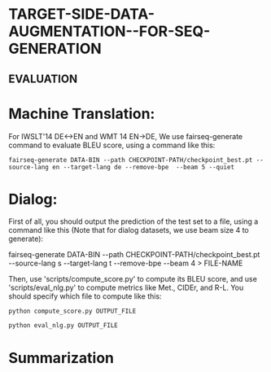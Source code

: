 # TARGET-SIDE-DATA-AUGMENTATION--FOR-SEQ-GENERATION



## EVALUATION 

# Machine Translation:

For IWSLT'14 DE<->EN and WMT 14 EN->DE, We use fairseq-generate command to evaluate BLEU score, using a command like this:

```
fairseq-generate DATA-BIN --path CHECKPOINT-PATH/checkpoint_best.pt --source-lang en --target-lang de --remove-bpe  --beam 5 --quiet
```

# Dialog: 

First of all, you should output the prediction of the test set to a file, using a command like this (Note that for dialog datasets, we use beam size 4 to generate):

fairseq-generate DATA-BIN --path CHECKPOINT-PATH/checkpoint_best.pt --source-lang s --target-lang t --remove-bpe  --beam 4  > FILE-NAME

Then, use 'scripts/compute_score.py' to compute its BLEU score, and use 'scripts/eval_nlg.py' to compute metrics like Met., CIDEr, and R-L. You should specify which file to compute like this:

```
python compute_score.py OUTPUT_FILE

python eval_nlg.py OUTPUT_FILE
```

# Summarization

